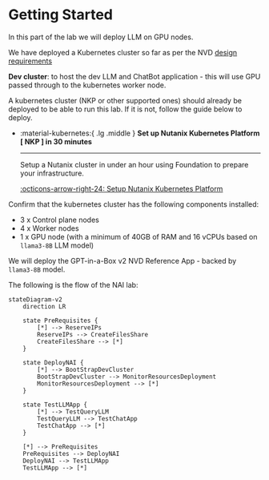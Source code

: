 # Getting Started

In this part of the lab we will deploy LLM on GPU nodes.

We have deployed a Kubernetes cluster so far as per the NVD [design requirements](../conceptual/conceptual.md#management-kubernetes-cluster)

**Dev cluster**: to host the dev LLM and ChatBot application - this will use GPU passed through to the kubernetes worker node.

A kubernetes cluster (NKP or other supported ones) should already be deployed to be able to run this lab. If it is not, follow the guide below to deploy.

<div class="grid cards" markdown>

-   :material-kubernetes:{ .lg .middle } __Set up Nutanix Kubernetes Platform [ NKP ] in 30 minutes__

    ---

    Setup a Nutanix cluster in under an hour using Foundation to prepare your infrastructure.

    [:octicons-arrow-right-24: Setup Nutanix Kubernetes Platform](../infra/infra_nkp.md)

</div>

Confirm that the kubernetes cluster has the following components installed:

- 3 x Control plane nodes
- 4 x Worker nodes 
- 1 x GPU node (with a minimum of 40GB of RAM and 16 vCPUs based on ``llama3-8B`` LLM model)


We will deploy the GPT-in-a-Box v2 NVD Reference App - backed by ``llama3-8B`` model.

The following is the flow of the NAI lab:

```mermaid
stateDiagram-v2
    direction LR

    state PreRequisites {
        [*] --> ReserveIPs
        ReserveIPs --> CreateFilesShare
        CreateFilesShare --> [*]
    }
    
    state DeployNAI {
        [*] --> BootStrapDevCluster
        BootStrapDevCluster --> MonitorResourcesDeployment
        MonitorResourcesDeployment --> [*]
    }

    state TestLLMApp {
        [*] --> TestQueryLLM
        TestQueryLLM --> TestChatApp
        TestChatApp --> [*]
    }

    [*] --> PreRequisites
    PreRequisites --> DeployNAI
    DeployNAI --> TestLLMApp
    TestLLMApp --> [*]
```

